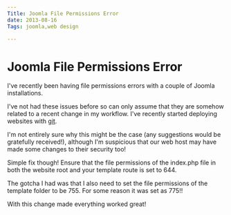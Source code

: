 ```yaml
---
Title: Joomla File Permissions Error
date: 2013-08-16
Tags: joomla,web design

---
```


# Joomla File Permissions Error

I've recently been having file permissions errors with a couple of Joomla installations.

I've not had these issues before so can only assume that they are somehow related to a recent change in my workflow.  I've recently started deploying websites with [git](https://www.danielhpavey.uk/tag/git/).

I'm not entirely sure why this might be the case (any suggestions would be gratefully received!), although I'm suspicious that our web host may have made some changes to their security too!

Simple fix though!  Ensure that the file permissions of the index.php file in both the website root and your template route is set to 644.

The gotcha I had was that I also need to set the file permissions of the template folder to be 755.  For some reason it was set as 775!!

With this change made everything worked great!
